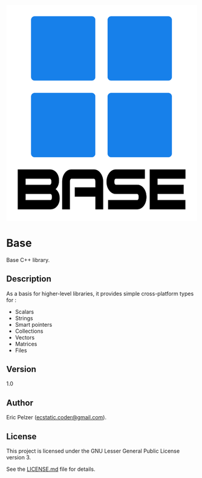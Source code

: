 ![](https://github.com/senselogic/BASE/blob/master/LOGO/base.png)

# Base

Base C++ library.

## Description

As a basis for higher-level libraries, it provides simple cross-platform types for :

*   Scalars
*   Strings
*   Smart pointers
*   Collections
*   Vectors
*   Matrices
*   Files

## Version

1.0

## Author

Eric Pelzer (ecstatic.coder@gmail.com).

## License

This project is licensed under the GNU Lesser General Public License version 3.

See the [LICENSE.md](LICENSE.md) file for details.

